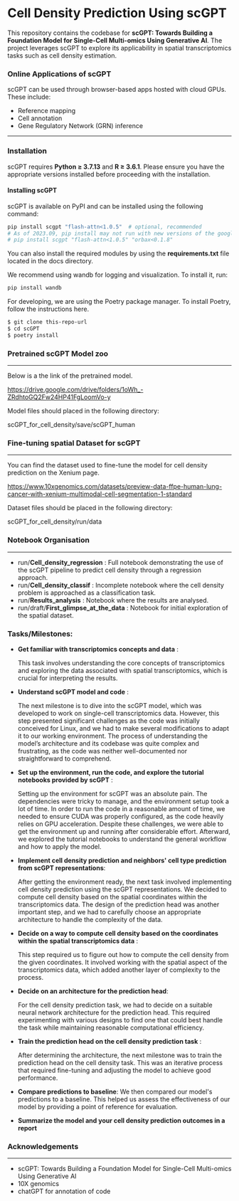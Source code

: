 # Cell Density Prediction Using scGPT

This repository contains the codebase for **scGPT: Towards Building a Foundation Model for Single-Cell Multi-omics Using Generative AI**. The project leverages scGPT to explore its applicability in spatial transcriptomics tasks such as cell density estimation.

### Online Applications of scGPT
scGPT can be used through browser-based apps hosted with cloud GPUs. These include:
- Reference mapping
- Cell annotation
- Gene Regulatory Network (GRN) inference

---

### Installation

scGPT requires **Python ≥ 3.7.13** and **R ≥ 3.6.1**. Please ensure you have the appropriate versions installed before proceeding with the installation.

#### Installing scGPT
scGPT is available on PyPI and can be installed using the following command:
```bash
pip install scgpt "flash-attn<1.0.5"  # optional, recommended
# As of 2023.09, pip install may not run with new versions of the google orbax package, if you encounter related issues, please use the following command instead:
# pip install scgpt "flash-attn<1.0.5" "orbax<0.1.8"
```
You can also install the required modules by using the **requirements.txt** file located in the docs directory.

We recommend using wandb for logging and visualization. To install it, run:
```python
pip install wandb
```

For developing, we are using the Poetry package manager. To install Poetry, follow the instructions here.

```bash
$ git clone this-repo-url
$ cd scGPT
$ poetry install
```
### Pretrained scGPT Model zoo

---

Below is a the link of the pretrained model. 

https://drive.google.com/drive/folders/1oWh_-ZRdhtoGQ2Fw24HP41FgLoomVo-y

Model files should placed in the following directory:

scGPT_for_cell_density/save/scGPT_human
### Fine-tuning spatial Dataset for scGPT 

---

You can find the dataset used to fine-tune the model for cell density prediction on the Xenium page.

https://www.10xgenomics.com/datasets/preview-data-ffpe-human-lung-cancer-with-xenium-multimodal-cell-segmentation-1-standard

Dataset files should be placed in the following directory:

scGPT_for_cell_density/run/data


### Notebook Organisation
---
- run/**Cell_density_regression** : Full notebook demonstrating the use of the scGPT pipeline to predict cell density through a regression approach.
- run/**Cell_density_classif** : Incomplete notebook where the cell density problem is approached as a classification task.
- run/**Results_analysis** : Notebook where the results are analysed.
- run/draft/**First_glimpse_at_the_data** :  Notebook for initial exploration of the spatial dataset.

### Tasks/Milestones:
- **Get familiar with transcriptomics concepts and data** :
  
  This task involves understanding the core concepts of transcriptomics and exploring the data associated with spatial transcriptomics, which is crucial for interpreting the results.
- **Understand scGPT model and code** :

  The next milestone is to dive into the scGPT model, which was developed to work on single-cell transcriptomics data. However, this step presented significant challenges as the code was initially conceived for Linux, and we had to make several modifications to adapt it to our working environment. The process of understanding the model’s architecture and its codebase was quite complex and frustrating, as the code was neither well-documented nor straightforward to comprehend.
- **Set up the environment, run the code, and explore the tutorial notebooks provided by scGPT** :

  Setting up the environment for scGPT was an absolute pain. The dependencies were tricky to manage, and the environment setup took a lot of time. In order to run the code in a reasonable amount of time, we needed to ensure CUDA was properly configured, as the code heavily relies on GPU acceleration. Despite these challenges, we were able to get the environment up and running after considerable effort. Afterward, we explored the tutorial notebooks to understand the general workflow and how to apply the model.
- **Implement cell density prediction and neighbors' cell type prediction from scGPT representations**:

   After getting the environment ready, the next task involved implementing cell density prediction using the scGPT representations. We decided to compute cell density based on the spatial coordinates within the transcriptomics data. The design of the prediction head was another important step, and we had to carefully choose an appropriate architecture to handle the complexity of the data.
- **Decide on a way to compute cell density based on the coordinates within the spatial transcriptomics data** :

   This step required us to figure out how to compute the cell density from the given coordinates. It involved working with the spatial aspect of the transcriptomics data, which added another layer of complexity to the process.
- **Decide on an architecture for the prediction head**:

  For the cell density prediction task, we had to decide on a suitable neural network architecture for the prediction head. This required experimenting with various designs to find one that could best handle the task while maintaining reasonable computational efficiency.
- **Train the prediction head on the cell density prediction task** :

  After determining the architecture, the next milestone was to train the prediction head on the cell density task. This was an iterative process that required fine-tuning and adjusting the model to achieve good performance.
- **Compare predictions to baseline**:
  We then compared our model's predictions to a baseline. This helped us assess the effectiveness of our model by providing a point of reference for evaluation.

- **Summarize the model and your cell density prediction outcomes in a report**

### Acknowledgements
---
- scGPT: Towards Building a Foundation Model for Single-Cell Multi-omics Using Generative AI
- 10X genomics
- chatGPT for annotation of code

